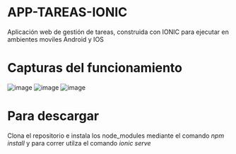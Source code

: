 # APP-TAREAS-IONIC
Aplicación web de gestión de tareas, construida con IONIC para ejecutar en ambientes moviles Android y IOS 

# Capturas del funcionamiento 
![image](https://user-images.githubusercontent.com/67881556/158236165-e4b4f717-1c61-44c0-ae54-1abaebe2c013.png)
![image](https://user-images.githubusercontent.com/67881556/158236748-523b9642-63fb-4ab9-8b88-4cb3f96aa79f.png)
![image](https://user-images.githubusercontent.com/67881556/158237096-e23d0a26-e7a3-41f1-a77b-3bf81efc5f93.png)
# Para descargar
Clona el repositorio e instala los node_modules mediante el comando *npm install* y para correr utilza el comando *ionic serve*


